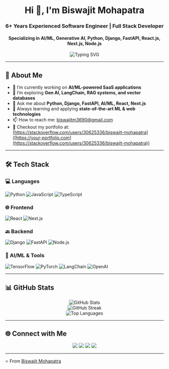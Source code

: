 <h1 align="center">Hi 👋, I'm Biswajit Mohapatra</h1>
<h3 align="center">6+ Years Experienced Software Engineer | Full Stack Developer</h3>
<h4 align="center">Specializing in AI/ML, Generative AI, Python, Django, FastAPI, React.js, Next.js, Node.js</h4>

<p align="center">
  <img src="https://readme-typing-svg.demolab.com?font=Fira+Code&size=22&pause=1000&color=36BCF7&center=true&vCenter=true&width=900&lines=Passionate+Full+Stack+Engineer;AI+%2F+ML+Specialist+%7C+Gen+AI+Innovator;Python%2C+Django%2C+FastAPI+Wizard;React+%2F+Next.js+Frontend+Expert" alt="Typing SVG" />
</p>

---

## 🚀 About Me

- 🔭 I’m currently working on **AI/ML-powered SaaS applications**
- 🌱 I’m exploring **Gen AI, LangChain, RAG systems, and vector databases**
- 💬 Ask me about **Python, Django, FastAPI, AI/ML, React, Next.js**
- 🧠 Always learning and applying **state-of-the-art ML & web technologies**
- 📫 How to reach me: [biswajitm3690@gmail.com](mailto:biswajitm3690@gmail.com)
- 📝 Checkout my portfolio at: [https://stackoverflow.com/users/30625336/biswajit-mohapatra]([https://your-portfolio.com](https://stackoverflow.com/users/30625336/biswajit-mohapatra))

---

## 🛠️ Tech Stack

### 💻 Languages
![Python](https://img.shields.io/badge/-Python-3776AB?style=flat-square&logo=python&logoColor=white)
![JavaScript](https://img.shields.io/badge/-JavaScript-F7DF1E?style=flat-square&logo=javascript&logoColor=black)
![TypeScript](https://img.shields.io/badge/-TypeScript-3178C6?style=flat-square&logo=typescript&logoColor=white)

### 🌐 Frontend
![React](https://img.shields.io/badge/-React-20232A?style=flat-square&logo=react)
![Next.js](https://img.shields.io/badge/-Next.js-000000?style=flat-square&logo=nextdotjs)

### 🔙 Backend
![Django](https://img.shields.io/badge/-Django-092E20?style=flat-square&logo=django)
![FastAPI](https://img.shields.io/badge/-FastAPI-009688?style=flat-square&logo=fastapi&logoColor=white)
![Node.js](https://img.shields.io/badge/-Node.js-339933?style=flat-square&logo=nodedotjs&logoColor=white)

### 🤖 AI/ML & Tools
![TensorFlow](https://img.shields.io/badge/-TensorFlow-FF6F00?style=flat-square&logo=tensorflow&logoColor=white)
![PyTorch](https://img.shields.io/badge/-PyTorch-EE4C2C?style=flat-square&logo=pytorch&logoColor=white)
![LangChain](https://img.shields.io/badge/-LangChain-000000?style=flat-square&logoColor=white)
![OpenAI](https://img.shields.io/badge/-OpenAI-412991?style=flat-square&logo=openai&logoColor=white)

---

## 📊 GitHub Stats

<p align="center">
  <img src="https://github-readme-stats.vercel.app/api?username=your-username&show_icons=true&theme=radical" alt="GitHub Stats" />
  <br/>
  <img src="https://github-readme-streak-stats.herokuapp.com/?user=your-username&theme=radical" alt="GitHub Streak" />
  <br/>
  <img src="https://github-readme-stats.vercel.app/api/top-langs/?username=your-username&layout=compact&theme=radical" alt="Top Languages" />
</p>

---

## 🌐 Connect with Me

<p align="center">
  <a href="https://www.linkedin.com/in/your-linkedin/" target="_blank"><img src="https://img.shields.io/badge/LinkedIn-%230077B5.svg?style=for-the-badge&logo=linkedin&logoColor=white" /></a>
  <a href="https://twitter.com/your-twitter" target="_blank"><img src="https://img.shields.io/badge/Twitter-%231DA1F2.svg?style=for-the-badge&logo=twitter&logoColor=white" /></a>
  <a href="mailto:biswajitm3690@gmail.com"><img src="https://img.shields.io/badge/Gmail-D14836?style=for-the-badge&logo=gmail&logoColor=white" /></a>
  <a href="https://your-portfolio.com"><img src="https://img.shields.io/badge/Portfolio-%2312100E.svg?style=for-the-badge&logo=github&logoColor=white" /></a>
</p>

---

⭐️ From [Biswajit Mohapatra](https://github.com/BiswajitM3690/BiswajitM3690)
